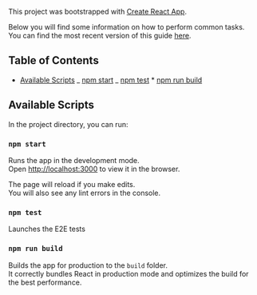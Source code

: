This project was bootstrapped with
[Create React App](https://github.com/facebookincubator/create-react-app).

Below you will find some information on how to perform common
tasks.<br> You can find the most recent version of this guide
[here](https://github.com/facebookincubator/create-react-app/blob/master/packages/react-scripts/template/README.md).

## Table of Contents

* [Available Scripts](#available-scripts) _ [npm start](#npm-start) _
	[npm test](#npm-test) \* [npm run build](#npm-run-build)

## Available Scripts

In the project directory, you can run:

### `npm start`

Runs the app in the development mode.<br> Open
[http://localhost:3000](http://localhost:3000) to view it in the
browser.

The page will reload if you make edits.<br> You will also see any lint
errors in the console.

### `npm test`

Launches the E2E tests

### `npm run build`

Builds the app for production to the `build` folder.<br> It correctly
bundles React in production mode and optimizes the build for the best
performance.
